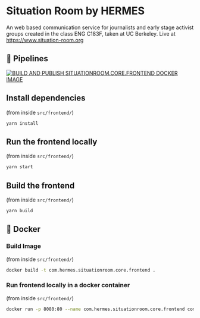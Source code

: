 # Situation Room by HERMES

An web based communication service for journalists and early stage activist groups created in the class ENG C183F, taken at UC Berkeley. Live at https://www.situation-room.org

## 🧪 Pipelines
[![BUILD AND PUBLISH SITUATIONROOM.CORE.FRONTEND DOCKER IMAGE](https://github.com/hermes-situation-room/core/actions/workflows/docker-build-publish.yml/badge.svg)](https://github.com/hermes-situation-room/core/actions/workflows/docker-build-publish.yml)

## Install dependencies
(from inside `src/frontend/`)
```bash
yarn install
```

## Run the frontend locally
(from inside `src/frontend/`)
```bash
yarn start
```

## Build the frontend
(from inside `src/frontend/`)
```bash
yarn build
```

## 🐋 Docker
### Build Image
(from inside `src/frontend/`)
```bash
docker build -t com.hermes.situationroom.core.frontend .
```

### Run frontend locally in a docker container
(from inside `src/frontend/`)
```bash
docker run -p 8080:80 --name com.hermes.situationroom.core.frontend com.hermes.situationroom.core.frontend
```